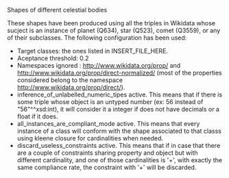 Shapes of different celestial bodies

These shapes have been produced using all the triples in Wikidata whose sucject is an instance of planet (Q634), star (Q523), comet (Q3559), or any of their subclasses. The following configuration has been used:

* Target classes: the ones listed in INSERT_FILE_HERE. 
* Aceptance threshold: 0.2
* Namespaces ignored : <http://www.wikidata.org/prop/> and <http://www.wikidata.org/prop/direct-normalized/> (most of the properties considered belong to the namespace <http://www.wikidata.org/prop/direct/>).
* inference_of_unlabelled_numeric_tipes active. This means that if there is some triple whose object is an untyped number (ex: 56 instead of "56"^^xsd:int), it will consider it a integer if does not have decimals or a float if it does.
* all_instances_are_compliant_mode active. This means that every instance of a class will conform with the shape associated to that classs using kleene closure for cardinalities when needed.
* discard_useless_constraints active. This means that if in case that there are a couple of constraints sharing property and object but with different cardinality, and one of those cardinalities is '+', with exactly the same compliance rate, the constraint with '+' will be discarded.
